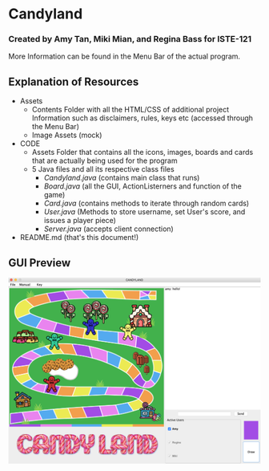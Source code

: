 # Candyland
### Created by Amy Tan, Miki Mian, and Regina Bass for ISTE-121

More Information can be found in the Menu Bar of the actual program.

## Explanation of Resources
 - Assets
    - Contents Folder with all the HTML/CSS of additional project Information such as disclaimers, rules, keys etc (accessed through the Menu Bar)
    - Image Assets (mock)
 - CODE
    - Assets Folder that contains all the icons, images, boards and cards that are actually being used for the program
    - 5 Java files and all its respective class files
      - *Candyland.java* (contains main class that runs)
      - *Board.java* (all the GUI, ActionListerners and function of the game)
      - *Card.java* (contains methods to iterate through random cards)
      - *User.java* (Methods to store username, set User's score, and issues a player piece)
      - *Server.java* (accepts client connection)
 - README.md (that's this document!)

## GUI Preview

<img src="https://raw.githubusercontent.com/amytan265/Candyland/master/Assets/gui%20preview.png" alt="Screenshot of GUI">
